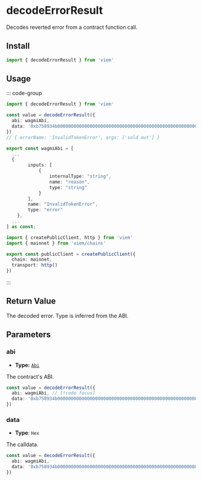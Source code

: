# decodeErrorResult

Decodes reverted error from a contract function call.

## Install

```ts
import { decodeErrorResult } from 'viem'
```

## Usage

::: code-group

```ts [example.ts]
import { decodeErrorResult } from 'viem'

const value = decodeErrorResult({
  abi: wagmiAbi,
  data: '0xb758934b000000000000000000000000000000000000000000000000000000000000002000000000000000000000000000000000000000000000000000000000000000600000000000000000000000000000000000000000000000000000000000000020000000000000000000000000000000000000000000000000000000000000000b68656c6c6f20776f726c64000000000000000000000000000000000000000000'
})
// { errorName: 'InvalidTokenError', args: ['sold out'] }
```

```ts [abi.ts]
export const wagmiAbi = [
  ...
  {
		inputs: [
			{
				internalType: "string",
				name: "reason",
				type: "string"
			}
		],
		name: "InvalidTokenError",
		type: "error"
	},
  ...
] as const;
```

```ts [client.ts]
import { createPublicClient, http } from 'viem'
import { mainnet } from 'viem/chains'

export const publicClient = createPublicClient({
  chain: mainnet,
  transport: http()
})
```

:::

## Return Value

The decoded error. Type is inferred from the ABI.

## Parameters

### abi

- **Type:** [`Abi`](/docs/glossary/types#TODO)

The contract's ABI.

```ts
const value = decodeErrorResult({
  abi: wagmiAbi, // [!code focus]
  data: '0xb758934b000000000000000000000000000000000000000000000000000000000000002000000000000000000000000000000000000000000000000000000000000000600000000000000000000000000000000000000000000000000000000000000020000000000000000000000000000000000000000000000000000000000000000b68656c6c6f20776f726c64000000000000000000000000000000000000000000'
})
```

### data

- **Type**: `Hex`

The calldata.

```ts
const value = decodeErrorResult({
  abi: wagmiAbi,
  data: '0xb758934b000000000000000000000000000000000000000000000000000000000000002000000000000000000000000000000000000000000000000000000000000000600000000000000000000000000000000000000000000000000000000000000020000000000000000000000000000000000000000000000000000000000000000b68656c6c6f20776f726c64000000000000000000000000000000000000000000' // [!code focus]
})
```